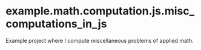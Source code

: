 # example.math.computation.js.misc_computations_in_js
Example project where I compute miscellaneous problems of applied math.
